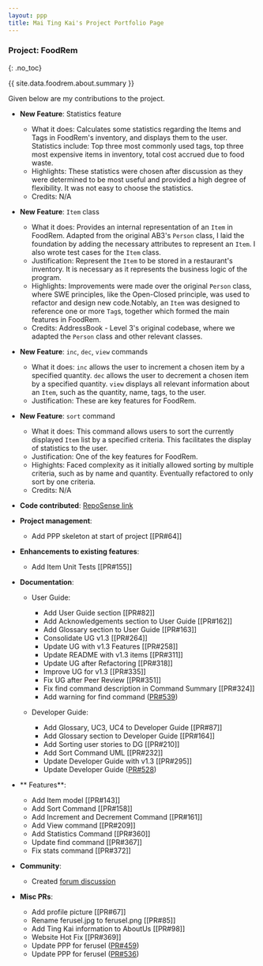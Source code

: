 ```yaml
---
layout: ppp
title: Mai Ting Kai's Project Portfolio Page
---
```


<!-- markdownlint-disable-next-line blanks-around-headers -->
### Project: FoodRem
{: .no_toc}

<!-- markdownlint-disable-next-line proper-names -->
{{ site.data.foodrem.about.summary }}

Given below are my contributions to the project.

* **New Feature**: Statistics feature

  * What it does: Calculates some statistics regarding the Items and Tags in FoodRem's inventory, and displays them to the user. Statistics include: Top three most commonly used tags, top three most expensive items in inventory, total cost accrued due to food waste. 
  * Highlights: These statistics were chosen after discussion as they were determined to be most useful and provided a high degree of flexibility. It was not easy to choose the statistics. 
  * Credits: N/A
   
* **New Feature**: `Item` class

  * What it does: Provides an internal representation of an `Item` in FoodRem. Adapted from the original AB3's `Person` class, I laid the foundation by adding the necessary attributes to represent an `Item`. I also wrote test cases for the `Item` class.
  * Justification: Represent the `Item` to be stored in a restaurant's inventory. It is necessary as it represents the business logic of the program.
  * Highlights: Improvements were made over the original `Person` class, where SWE principles, like the Open-Closed principle, was used to refactor and design new code.Notably, an `Item` was designed to reference one or more `Tag`s, together which formed the main features in FoodRem.
  * Credits: AddressBook - Level 3's original codebase, where we adapted the `Person` class and other relevant classes.

* **New Feature**: `inc`, `dec`, `view` commands

  * What it does: `inc` allows the user to increment a chosen item by a specified quantity. `dec` allows the user to decrement a chosen item by a specified quantity. `view` displays all relevant information about an `Item`, such as the quantity, name, tags, to the user.
  * Justification: These are key features for FoodRem. 

* **New Feature**: `sort` command

  * What it does: This command allows users to sort the currently displayed `Item` list by a specified criteria. This facilitates the display of statistics to the user.
  * Justification: One of the key features for FoodRem.
  * Highights: Faced complexity as it initially allowed sorting by multiple criteria, such as by name and quantity. Eventually refactored to only sort by one criteria.
  * Credits: N/A

* **Code contributed**: [RepoSense link](https://nus-cs2103-ay2223s1.github.io/tp-dashboard/?search=&sort=groupTitle&sortWithin=title&timeframe=commit&mergegroup=&groupSelect=groupByRepos&breakdown=true&checkedFileTypes=docs~functional-code~test-code~other&since=2022-09-16&tabOpen=true&tabType=authorship&tabAuthor=Ferusel&tabRepo=AY2223S1-CS2103T-W16-2%2Ftp%5Bmaster%5D&authorshipIsMergeGroup=false&authorshipFileTypes=docs~functional-code~test-code&authorshipIsBinaryFileTypeChecked=false&authorshipIsIgnoredFilesChecked=false)

* **Project management**:
  * Add PPP skeleton at start of project [[PR#64]]

* **Enhancements to existing features**:
  * Add Item Unit Tests [[PR#155]]

* **Documentation**:

  * User Guide:
    * Add User Guide section [[PR#82]]
    * Add Acknowledgements section to User Guide [[PR#162]]
    * Add Glossary section to User Guide [[PR#163]]
    * Consolidate UG v1.3 [[PR#264]]
    * Update UG with v1.3 Features [[PR#258]]
    * Update README with v1.3 items [[PR#311]]
    * Update UG after Refactoring [[PR#318]]
    * Improve UG for v1.3 [[PR#335]]
    * Fix UG after Peer Review [[PR#351]]
    * Fix find command description in Command Summary [[PR#324]]
    * Add warning for find command ([PR#539](https://github.com/AY2223S1-CS2103T-W16-2/tp/pull/539))
   
  * Developer Guide:
    * Add Glossary, UC3, UC4 to Developer Guide [[PR#87]]
    * Add Glossary section to Developer Guide [[PR#164]]
    * Add Sorting user stories to DG [[PR#210]]
    * Add Sort Command UML [[PR#232]]
    * Update Developer Guide with v1.3  [[PR#295]]
    * Update Developer Guide ([PR#528](https://github.com/AY2223S1-CS2103T-W16-2/tp/pull/528))

* ** Features**:
  * Add Item model [[PR#143]]
  * Add Sort Command [[PR#158]]
  * Add Increment and Decrement Command [[PR#161]]
  * Add View command [[PR#209]]
  * Add Statistics Command [[PR#360]]
  * Update find command [[PR#367]]
  * Fix stats command [[PR#372]]
 
* **Community**:

  * Created [forum discussion](https://github.com/nus-cs2103-AY2223S1/forum/issues/413) 

* **Misc PRs**:
  * Add profile picture [[PR#67]]
  * Rename ferusel.jpg to ferusel.png [[PR#85]]
  * Add Ting Kai information to AboutUs [[PR#98]]
  * Website Hot Fix [[PR#369]]
  * Update PPP for ferusel ([PR#459](https://github.com/AY2223S1-CS2103T-W16-2/tp/pull/459))
  * Update PPP for ferusel ([PR#536](https://github.com/AY2223S1-CS2103T-W16-2/tp/pull/536))

